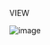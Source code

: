 VIEW

![image](https://user-images.githubusercontent.com/96539719/194385211-452a1c4c-b50c-463d-b176-d7c9e00e1ce9.png)
